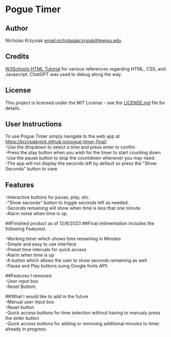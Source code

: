 # Pogue Timer

## Author
Nicholas Krzysiak [email:nicholasakrzysiak@lewisu.edu](mailto:nicholasakrzysiak@lewisu.edu)

## Credits
[W3Schools HTML Tutorial](https://www.w3schools.com) for various references regarding HTML, CSS, and Javascript.
ChatGPT was used to debug along the way.
## License
This project is licensed under the MIT License - see the [LICENSE.md](LICENSE) file for details.

## User Instructions
To use Pogue Timer simply navigate to the web app at https://krzysiaknick.github.io/pogue-timer-final/ \
-Use the dropdown to select a time and press enter to confim\
-Press the play button when you wish for the timer to start counting down\
-Use the pause button to stop the countdown whenever you may need. \
-The app will not display the seconds left by default so press the "Show Seconds" button to view.

## Features
-Interactive buttons for pause, play, etc.\
-"Show seconds" button to toggle seconds left as needed.\
-Seconds remaining will show when time is less that one minute.\
-Alarm noise when time is up.


##Finished product as of 12/8/2023
##Final imlimentation includes the following Features\

-Working timer which shows time remaining in Minutes\
-Simple and easy to use interface\
-Preset time intervals for quick access\
-Alarm when time is up\
-A button which allows the user to show seconds remaining as well\
-Pause and Play buttons suing Google fonts API\

##Features I removed\
-User input box\
-Reset Button\

##What I would like to add in the future\
-Manual user input box\
-Reset button\
-Quick access buttons for time selection without having to manualy press the enter button\
-Quick access buttons for adding or removing additional minutes to timer already in progress